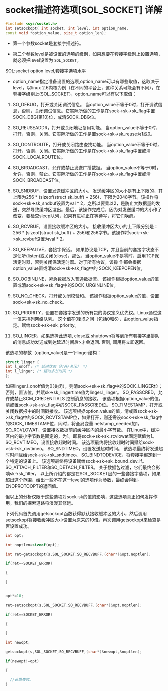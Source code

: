 # socket描述符选项[SOL_SOCKET] 详解

```c++
#include <sys/socket.h>
int setsockopt( int socket, int level, int option_name,
const void *option_value, size_t option_len);
```

* 第一个参数socket是套接字描述符。

* 第二个参数level是被设置的选项的级别，如果想要在套接字级别上设置选项，就必须把level设置为 `SOL_SOCKET`。

SOL:socket option level,套接字选项水平

* option_name指定准备设置的选项,option_name可以有哪些取值，这取决于level，以linux 2.6内核为例（在不同的平台上，这种关系可能会有不同），在套接字级别上(SOL_SOCKET)，option_name可以有以下取值：

1. SO_DEBUG，打开或关闭调试信息。
当option_value不等于0时，打开调试信息，否则，关闭调试信息。它实际所做的工作是在sock->sk->sk_flag中置
SOCK_DBG(第10)位，或清SOCK_DBG位。

2. SO_REUSEADDR，打开或关闭地址复用功能。
当option_value不等于0时，打开，否则，关闭。它实际所做的工作是置sock->sk->sk_reuse为1或0。

3. SO_DONTROUTE，打开或关闭路由查找功能。
当option_value不等于0时，打开，否则，关闭。它实际所做的工作是在sock->sk->sk_flag中置或清SOCK_LOCALROUTE位。

4. SO_BROADCAST，允许或禁止发送广播数据。
当option_value不等于0时，允许，否则，禁止。它实际所做的工作是在sock->sk->sk_flag中置或清SOCK_BROADCAST位。

5. SO_SNDBUF，设置发送缓冲区的大小。
发送缓冲区的大小是有上下限的，其上限为256 * (sizeof(struct sk_buff) + 256)，下限为2048字节。该操作将sock->sk->sk_sndbuf设置为val * 2，之所以要乘以2，是防止大数据量的发送，突然导致缓冲区溢出。最后，该操作完成后，因为对发送缓冲的大小作了改变，要检查sleep队列，如果有进程正在等待写，将它们唤醒。

6. SO_RCVBUF，设置接收缓冲区的大小。
接收缓冲区大小的上下限分别是：256 * (sizeof(struct sk_buff) + 256)和256字节。该操作将sock->sk->sk_rcvbuf设置为val * 2。

7. SO_KEEPALIVE，套接字保活。
如果协议是TCP，并且当前的套接字状态不是侦听(listen)或关闭(close)，那么，当option_value不是零时，启用TCP保活定时器，否则关闭保活定时器。对于所有协议，该操
作都会根据option_value置或清sock->sk->sk_flag中的 SOCK_KEEPOPEN位。

8. SO_OOBINLINE，紧急数据放入普通数据流。
该操作根据option_value的值置或清sock->sk->sk_flag中的SOCK_URGINLINE位。

9. SO_NO_CHECK，打开或关闭校验和。
该操作根据option_value的值，设置sock->sk->sk_no_check。

10. SO_PRIORITY，设置在套接字发送的所有包的协议定义优先权。Linux通过这一值来排列网络队列。
这个值在0到6之间（包括0和6），由option_value指定。赋给sock->sk->sk_priority。

11. SO_LINGER，如果选择此选项, close或 shutdown将等到所有套接字里排队的消息成功发送或到达延迟时间后>才会返回. 否则, 调用将立即返回。

该选项的参数（option_value)是一个linger结构：
```c++
struct linger {
int l_onoff; /* 延时状态（打开/关闭） */
int l_linger; /* 延时多长时间 */
};
```

如果linger.l_onoff值为0(关闭），则清sock->sk->sk_flag中的SOCK_LINGER位；否则，置该位，并赋sk->sk_lingertime值为linger.l_linger。
SO_PASSCRED，允许或禁止SCM_CREDENTIALS 控制消息的接收。
该选项根据option_value的值，清或置sock->sk->sk_flag中的SOCK_PASSCRED位。
SO_TIMESTAMP，打开或关闭数据报中的时间戳接收。
该选项根据option_value的值，清或置sock->sk->sk_flag中的SOCK_RCVTSTAMP位，如果打开，则还需设sock->sk->sk_flag中的SOCK_TIMESTAMP位，同时，将全局变量
netstamp_needed加1。
SO_RCVLOWAT，设置接收数据前的缓冲区内的最小字节数。
在Linux中，缓冲区内的最小字节数是固定的，为1。即将sock->sk->sk_rcvlowat固定赋值为1。
SO_RCVTIMEO，设置接收超时时间。
该选项最终将接收超时时间赋给sock->sk->sk_rcvtimeo。
SO_SNDTIMEO，设置发送超时时间。
该选项最终将发送超时时间赋给sock->sk->sk_sndtimeo。
SO_BINDTODEVICE，将套接字绑定到一个特定的设备上。
该选项最终将设备赋给sock->sk->sk_bound_dev_if。
SO_ATTACH_FILTER和SO_DETACH_FILTER。
关于数据包过滤，它们最终会影响sk->sk_filter。
以上所介绍的都是在SOL_SOCKET层的一些套接字选项，如果超出这个范围，给出一些不在这一level的选项作为参数，最终会得到- ENOPROTOOPT的返回值。

但以上的分析仅限于这些选项对sock-sk的值的影响，这些选项真正如何发挥作用，我们的探索道路将漫漫其修远。

下列代码首先调用getsockopt函数获得默认接收缓冲区的大小，然后调用setsockopt将接收缓冲区大小设置为原来的10倍。再次调用getsockopt来检查是否设置成功。


```c++
int opt;
 
int noptlen=sizeof(opt);
 
int ret=getsockopt(s,SOL_SOCKET,SO_RECVBUFF,(char*)&opt,noptlen);
 
if(ret==SOCKET_ERROR)
 
{
 
}
 
 
opt*=10;
 
ret=setsockopt(s,SOL_SOCKET,SO_RECVBUFF,(char*)&opt,noptlen);
 
if(ret==SOCKET_ERROR)
 
{
 
}
 
int newopt;
 
getsockopt(s,SOL_SOCKET,SO_RECVBUFF,(char*)&newopt,&noptlen);
 
if(newopt!=opt)
 
{
 
  //设置失败。
}
```

